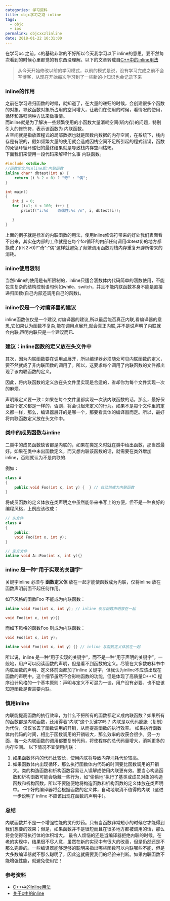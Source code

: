 ```yaml
---
categories: 学习资料
title: objc学习之路-inline
tags:
  - objc
  - ios
permalink: objcxxzlinline
date: 2018-01-22 10:31:00
---
```

在学习oc 之前，c的基础非常的不好所以今天我学习以下 inline的意思，要不然每次看到的时候心里都觉的有东西没理解。以下的文章转载自[C++中的inline用法](https://www.cnblogs.com/fnlingnzb-learner/p/6423917.html)

> 从今天开始修改以前的学习模式，以前的模式是说，没有学习完成之前不会写博客，从现在开始每次学习到了一些新的小知识也会记录下来

### inline的作用

之前在学习递归函数的时候，就知道了，在大量的递归的时候，会创建很多个函数的对象，导致函数对象所占用的空间增大，让我们在使用的时候，看情况的使用，循环和递归两种方法来做事情。    
而inline就是为了解决一些频繁使用的小函数大量消耗空间(斩内存)的问题，特别引入的修饰符，表示该函数为 内联函数。     
占空间就是指放置程式的局部数据也就是函数内数据的内存空间，在系统下，栈内存是有限的，假如频繁大量的使用就会造成因栈空间不足所引起的程式错误，函数的死循环循环递归的最终结果就是导致栈内存空间枯竭。     
下面我们来使用一段代码来解释什么事 内联函数。

<!--more-->

````cpp
#include <stdio.h>  
//函数定义为inline即:内联函数  
inline char* dbtest(int a) {  
    return (i % 2 > 0) ? "奇" : "偶";  
}   

int main()  
{  
   int i = 0;  
   for (i=1; i < 100; i++) {  
       printf("i:%d    奇偶性:%s /n", i, dbtest(i));      

   }  
}
````
上面的例子就是标准的内联函数的用法，使用inline修饰符带来的好处我们表面看不出来，其实在内部的工作就是在每个for循环的内部任何调用dbtest(i)的地方都换成了(i%2>0)?"奇":"偶"这样就避免了频繁调用函数对栈内存重复开辟所带来的消耗。

### inline使用限制
当然inline的使用是有所限制的，inline只适合涵数体内代码简单的涵数使用，不能包含复杂的结构控制语句例如while、switch，并且不能内联函数本身不能是直接递归函数(自己内部还调用自己的函数)。     

### inline仅是一个对编译器的建议

inline函数仅仅是一个建议,对编译器的建议,所以最后能否真正内联,看编译器的意思,它如果认为函数不复杂,能在调用点展开,就会真正内联,并不是说声明了内联就会内联,声明内联只是一个建议而已.

### 建议：inline函数的定义放在头文件中

其次，因为内联函数要在调用点展开，所以编译器必须随处可见内联函数的定义，要不然就成了非内联函数的调用了。所以，这要求每个调用了内联函数的文件都出现了该内联函数的定义。

因此，将内联函数的定义放在头文件里实现是合适的，省却你为每个文件实现一次的麻烦。

声明跟定义要一致：如果在每个文件里都实现一次该内联函数的话，那么，最好保证每个定义都是一样的，否则，将会引起未定义的行为。如果不是每个文件里的定义都一样，那么，编译器展开的是哪一个，那要看具体的编译器而定。所以，最好将内联函数定义放在头文件中。

### 类中的成员函数与inline

二类中的成员函数缺省都是内联的，如果在类定义时就在类中给出函数，那当然最好。如果在类中未出函数定义，而又想内联该函数的话，就需要在类外增加 inline，否则就认为不是内联的.

例如：
````cpp
class A
{
    public:void Foo(int x, int y) {  } // 自动地成为内联函数
}
````
将成员函数的定义体放在类声明之中虽然能带来书写上的方便，但不是一种良好的编程风格，上例应该改成：
````cpp
// 头文件
class A
{
    public:
    void Foo(int x, int y);
}

// 定义文件
inline void A::Foo(int x, int y){}
````
### inline 是一种“用于实现的关键字”
关键字inline 必须与 **函数定义体** 放在一起才能使函数成为内联，仅将inline 放在函数声明前面不起任何作用。

如下风格的函数Foo 不能成为内联函数：
````cpp
inline void Foo(int x, int y); // inline 仅与函数声明放在一起

void Foo(int x, int y){}
````
而如下风格的函数Foo 则成为内联函数：
````cpp
void Foo(int x, int y);

inline void Foo(int x, int y) {} // inline 与函数定义体放在一起
````

所以说，inline 是一种“用于实现的关键字”，而不是一种“用于声明的关键字”。一般地，用户可以阅读函数的声明，但是看不到函数的定义。尽管在大多数教科书中内联函数的声明、定义体前面都加了inline 关键字，但我认为inline不应该出现在函数的声明中。这个细节虽然不会影响函数的功能，但是体现了高质量C++/C 程序设计风格的一个基本原则：声明与定义不可混为一谈，用户没有必要、也不应该知道函数是否需要内联。

### 慎用inline
内联能提高函数的执行效率，为什么不把所有的函数都定义成内联函数？如果所有的函数都是内联函数，还用得着“内联”这个关键字吗？
内联是以代码膨胀（复制）为代价，仅仅省去了函数调用的开销，从而提高函数的执行效率。
如果执行函数体内代码的时间，相比于函数调用的开销较大，那么效率的收获会很少。另一方面，每一处内联函数的调用都要复制代码，将使程序的总代码量增大，消耗更多的内存空间。
以下情况不宜使用内联：
1. 如果函数体内的代码比较长，使用内联将导致内存消耗代价较高。
2. 如果函数体内出现循环，那么执行函数体内代码的时间要比函数调用的开销大。类的构造函数和析构函数容易让人误解成使用内联更有效。要当心构造函数和析构函数可能会隐藏一些行为，如“偷偷地”执行了基类或成员对象的构造函数和析构函数。所以不要随便地将构造函数和析构函数的定义体放在类声明中。一个好的编译器将会根据函数的定义体，自动地取消不值得的内联（这进一步说明了 inline 不应该出现在函数的声明中）。

### 总结

内联函数并不是一个增强性能的灵丹妙药。只有当函数非常短小的时候它才能得到我们想要的效果；但是，如果函数并不是很短而且在很多地方都被调用的话，那么将会使得可执行体的体积增大。
最令人烦恼的还是当编译器拒绝内联的时候。在老的实现中，结果很不尽人意，虽然在新的实现中有很大的改善，但是仍然还是不那么完善的。一些编译器能够足够的聪明来指出哪些函数可以内联哪些不能，但是大多数编译器就不那么聪明了，因此这就需要我们的经验来判断。如果内联函数不能增强性能，就避免使用它！

### 参考资料

* [C++中的inline用法](https://www.cnblogs.com/fnlingnzb-learner/p/6423917.html)
* [关于c中的inline](http://blog.csdn.net/lufeiop02/article/details/6526499)
